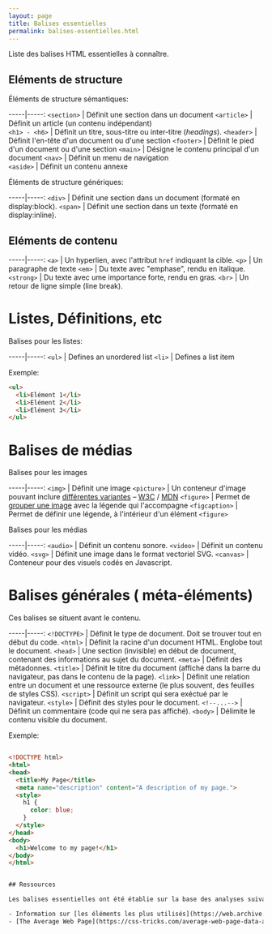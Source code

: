 ```yaml
---
layout: page
title: Balises essentielles
permalink: balises-essentielles.html
---
```


Liste des balises HTML essentielles à connaître.

## Eléments de structure

Éléments de structure sémantiques:

-----|-----:
`<section>` | Définit une section dans un document
`<article>` | Définit un article (un contenu indépendant)  
`<h1> - <h6>` | Définit un titre, sous-titre ou inter-titre (*headings*).
`<header>` | Définit l'en-tête d'un document ou d'une section
`<footer>` | Définit le pied d'un document ou d'une section 
`<main>` | Désigne le contenu principal d'un document 
`<nav>` | Définit un menu de navigation  
`<aside>` | Définit un contenu annexe

Éléments de structure génériques:

-----|-----:
`<div>` | Définit une section dans un document (formaté en display:block).
`<span>` | Définit une section dans un texte (formaté en display:inline).

## Eléments de contenu

-----|-----:
`<a>` | Un hyperlien, avec l'attribut `href` indiquant la cible. 
`<p>` | Un paragraphe de texte 
`<em>` | Du texte avec "emphase", rendu en italique. 
`<strong>` | Du texte avec ume importance forte, rendu en gras.
`<br>` | Un retour de ligne simple (line break).


Listes, Définitions, etc
===

Balises pour les listes:

-----|-----:
`<ul>` | Defines an unordered list
`<li>` | Defines a list item

Exemple: 

```html
<ul>
  <li>Elément 1</li>
  <li>Elément 2</li>
  <li>Elément 3</li>
</ul>
```

Balises de médias
===

Balises pour les images

-----|-----:
`<img>` | Définit une image
`<picture>` | Un conteneur d'image pouvant inclure [différentes variantes](https://cours-web.ch/media/25-balise-picture.html) – [W3C](http://w3c.github.io/html/semantics-embedded-content.html#the-picture-element) / [MDN](https://developer.mozilla.org/fr/docs/Web/HTML/Element/picture)
`<figure>` | Permet de [grouper une image](https://cours-web.ch/media/20-balise-figure.html) avec la légende qui l'accompagne
`<figcaption>` | Permet de définir une légende, à l'intérieur d'un élément `<figure>`

Balises pour les médias

-----|-----:
`<audio>` | Définit un contenu sonore.
`<video>` | Définit un contenu vidéo.
`<svg>` | Définit une image dans le format vectoriel SVG.
`<canvas>` | Conteneur pour des visuels codés en Javascript.


Balises générales ( méta-éléments)
===

Ces balises se situent avant le contenu.

-----|-----:
`<!DOCTYPE>` | Définit le type de document. Doit se trouver tout en début du code.
`<html>` | Définit la racine d'un document HTML. Englobe tout le document. 
`<head>` | Une section (invisible) en début de document, contenant des informations au sujet du document.
`<meta>` | Définit des métadonnes.
`<title>` | Définit le titre du document (affiché dans la barre du navigateur, pas dans le contenu de la page).
`<link>` | Définit une relation entre un document et une ressource externe (le plus souvent, des feuilles de styles CSS).
`<script>` | Définit un script qui sera exéctué par le navigateur.
`<style>` | Définit des styles pour le document.
`<!--...-->` | Définit un commentaire (code qui ne sera pas affiché).
`<body>` | Délimite le contenu visible du document.

Exemple:

```html

<!DOCTYPE html>
<html>
<head>
  <title>My Page</title>
  <meta name="description" content="A description of my page.">
  <style>
    h1 {
      color: blue;
    }
  </style>
</head>
<body>
  <h1>Welcome to my page!</h1>
</body>
</html>


## Ressources

Les balises essentielles ont été établie sur la base des analyses suivantes:

- Information sur [les éléments les plus utilisés](https://web.archive.org/web/20131003124411/https://developers.google.com/webmasters/state-of-the-web/2005/pages), analyse statistique établie par Ian Hickson pour Google en 2005, portant sur 1 millard de sites.
- [The Average Web Page](https://css-tricks.com/average-web-page-data-analyzing-8-million-websites/), analyse établie en 2016, pourtant sur 8 millions de sites.
